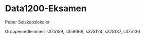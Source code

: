 # Data1200-Eksamen
Peber Selskapslokaler

Gruppemedlemmer: 
s375159, s359069, s375124, s375137, s375136

